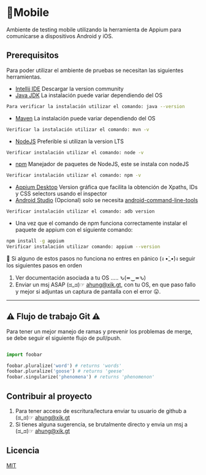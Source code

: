 # 📱Mobile

Ambiente de testing mobile utilizando la herramienta de Appium para comunicarse a dispositivos Android y iOS.

## Prerequisitos

Para poder utilizar el ambiente de pruebas se necesitan las siguientes herramientas.
* [Intellij IDE](https://www.jetbrains.com/idea/download/#) Descargar la version community
* [Java JDK](https://www.oracle.com/technetwork/java/javase/downloads/index.html) La instalación puede variar dependiendo del OS
```bash
Para verificar la instalación utilizar el comando: java --version
```
* [Maven](https://maven.apache.org) La instalación puede variar dependiendo del OS
```bash
Verificar la instalación utilizar el comando: mvn -v
```
* [NodeJS](https://nodejs.org/en/) Preferible si utilizan la version LTS
```bash
Verificar instalación utilizar el comando: node -v
```
* [npm](https://www.npmjs.com) Manejador de paquetes de NodeJS, este se instala con nodeJS
```bash
Verificar instalación utilizar el comando: npm -v
```
* [Appium Desktop](http://appium.io) Version gráfica que facilita la obtención de Xpaths, IDs y CSS selectors usando el inspector
* [Android Studio](https://developer.android.com/studio) (Opcional) solo se necesita [android-command-line-tools](https://developer.android.com/studio#downloads)
```bash
Verificar instalación utilizar el comando: adb version
```
* Una vez que el comando de npm funciona correctamente instalar el paquete de appium con el siguiente comando:
```bash
npm install -g appium
Verificar instalación utilizar comando: appium --version
```

🙏 Si alguno de estos pasos no funciona no entres en pánico (ง •̀_•́)ง seguir los siguientes pasos en orden
1) Ver documentación asociada a tu OS .....  ԅ(≖‿≖ԅ)
2) Enviar un msj ASAP  (ಡ_ಡ)☞ ahung@xik.gt, con tu OS, en que paso fallo y mejor si adjuntas un captura de pantalla con el error 😛.
***

## ⚠️ Flujo de trabajo Git ⚠️
Para tener un mejor manejo de ramas y prevenir los problemas de merge, se debe seguir el siguiente flujo de pull/push.

```bash
```

```python
import foobar

foobar.pluralize('word') # returns 'words'
foobar.pluralize('goose') # returns 'geese'
foobar.singularize('phenomena') # returns 'phenomenon'
```

## Contribuir al proyecto 
1) Para tener acceso de escritura/lectura enviar tu usuario de github a (ಡ_ಡ)☞ ahung@xik.gt
2) Si tienes alguna sugerencia, se brutalmente directo y envia un msj a (ಡ_ಡ)☞ ahung@xik.gt

## Licencia 
[MIT](https://choosealicense.com/licenses/mit/)